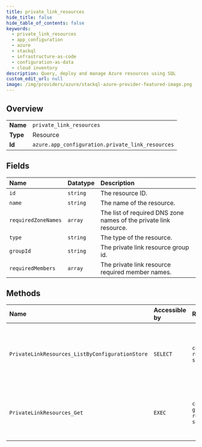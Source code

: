 ```yaml
---
title: private_link_resources
hide_title: false
hide_table_of_contents: false
keywords:
  - private_link_resources
  - app_configuration
  - azure    
  - stackql
  - infrastructure-as-code
  - configuration-as-data
  - cloud inventory
description: Query, deploy and manage Azure resources using SQL
custom_edit_url: null
image: /img/providers/azure/stackql-azure-provider-featured-image.png
---
```

  
    

## Overview
<table><tbody>
<tr><td><b>Name</b></td><td><code>private_link_resources</code></td></tr>
<tr><td><b>Type</b></td><td>Resource</td></tr>
<tr><td><b>Id</b></td><td><code>azure.app_configuration.private_link_resources</code></td></tr>
</tbody></table>

## Fields
| Name | Datatype | Description |
|:-----|:---------|:------------|
| `id` | `string` | The resource ID. |
| `name` | `string` | The name of the resource. |
| `requiredZoneNames` | `array` | The list of required DNS zone names of the private link resource. |
| `type` | `string` | The type of the resource. |
| `groupId` | `string` | The private link resource group id. |
| `requiredMembers` | `array` | The private link resource required member names. |
## Methods
| Name | Accessible by | Required Params | Description |
|:-----|:--------------|:----------------|:------------|
| `PrivateLinkResources_ListByConfigurationStore` | `SELECT` | `configStoreName, resourceGroupName, subscriptionId` | Gets the private link resources that need to be created for a configuration store. |
| `PrivateLinkResources_Get` | `EXEC` | `configStoreName, groupName, resourceGroupName, subscriptionId` | Gets a private link resource that need to be created for a configuration store. |
